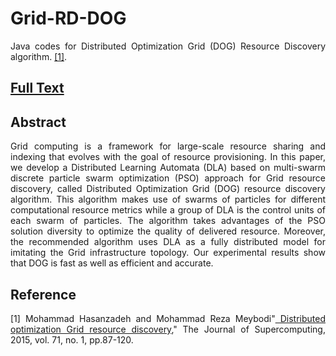 # Grid-RD-DOG
<p align="justify"> Java codes for Distributed Optimization Grid (DOG) Resource Discovery algorithm. <a href="http://link.springer.com/article/10.1007/s11227-014-1289-4"  target="_blank">[1]</a>. </p>
<h2><a href="http://cld.persiangig.com/download/y6M1hepB9g/SPRINGER-DOG-2015.pdf/dl" target="_blank">Full Text</a></h2>
<h2><a id="abstract" class="anchor" href="#abstract" aria-hidden="true"><span class="octicon octicon-link"></span></a>Abstract</h2>

<p align="justify"> Grid computing is a framework for large-scale resource sharing and indexing that evolves with the goal of resource provisioning. In this paper, we develop a Distributed Learning Automata (DLA) based on multi-swarm discrete particle swarm optimization (PSO) approach for Grid resource discovery, called Distributed Optimization Grid (DOG) resource discovery algorithm. This algorithm makes use of swarms of particles for different computational resource metrics while a group of DLA is the control units of each swarm of particles. The algorithm takes advantages of the PSO solution diversity to optimize the quality of delivered resource. Moreover, the recommended algorithm uses DLA as a fully distributed model for imitating the Grid infrastructure topology. Our experimental results show that DOG is fast as well as efficient and accurate. </p>

<h2><a id="reference" class="anchor" href="#reference" aria-hidden="true"><span class="octicon octicon-link"></span></a>Reference</h2>


<p align="justify"> [1] Mohammad Hasanzadeh and Mohammad Reza Meybodi"<a href="http://link.springer.com/article/10.1007/s11227-014-1289-4"  target="_blank"> Distributed optimization Grid resource discovery</a>," The Journal of Supercomputing, 2015, vol. 71, no. 1, pp.87-120.</p>


